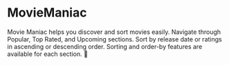 # MovieManiac
Movie Maniac helps you discover and sort movies easily. Navigate through Popular, Top Rated, and Upcoming sections. Sort by release date or ratings in ascending or descending order. Sorting and order-by features are available for each section. 🚀
